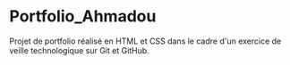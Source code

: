 # Portfolio_Ahmadou
Projet de portfolio réalisé en HTML et CSS dans le cadre d'un exercice de veille technologique sur Git et GitHub.
